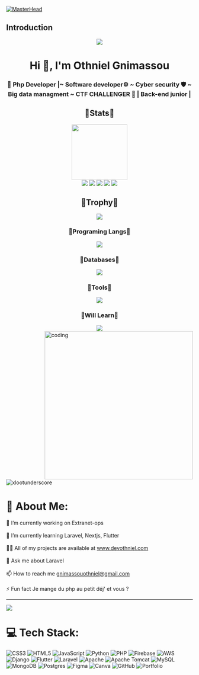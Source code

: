 [![MasterHead](https://1.bp.blogspot.com/-7A4WynwLsMw/XbBpCXG8fHI/AAAAAAAAMt4/uOa1bpLskYgrwGbllhSu2SDj_Mig8SXJQCLcBGAsYHQ/s1600/2000_600px.gif)](https://rishavchanda.io)
## Introduction
<p align="center">
<img src="https://readme-typing-svg.demolab.com/?lines=Software%20developer;2+%2B%20years%20of%20coding%20experience&font=Fira%20Code&center=true&width=700&height=45&color=fff53a&vCenter=true&pause=1000&size=25" /></a>
</p>
<h1 align="center">Hi 👋, I'm Othniel Gnimassou</h1>
<h3 align="center">🚀 Php Developer |~ Software developer⚙️ ~ Cyber security 🛡️ ~ Big data managment ~ CTF CHALLENGER 🧞 | Back-end junior |</h3>
  
  <div align=center> 
  <h2>🚀Stats🚀</h2>
  <img height=150px src="https://streak-stats.demolab.com?user=cheznousdevgroup&theme=algolia"></br>
  <img src="https://github-profile-summary-cards.vercel.app/api/cards/profile-details?username=cheznousdevgroup&theme=algolia">
  <img src="https://github-profile-summary-cards.vercel.app/api/cards/repos-per-language?username=cheznousdevgroup&theme=algolia">
  <img src="https://github-profile-summary-cards.vercel.app/api/cards/most-commit-language?username=cheznousdevgroup&theme=algolia">
  <img src="https://github-profile-summary-cards.vercel.app/api/cards/stats?username=cheznousdevgroup&theme=algolia">
  <img src="https://github-profile-summary-cards.vercel.app/api/cards/productive-time?username=cheznousdevgroup&theme=algolia">
</div>

<div align=center>
  <h2>👑Trophy👑</h2>
  <img src = "https://github-profile-trophy.vercel.app/?username=cheznousdevgroup&theme=algolia&column=-1&rank=-?">
</div>

<div align=center>
  <h3>💎Programing Langs💎</h3>
    <img src="https://skillicons.dev/icons?i=python,cpp,cs,html,js,ts,css,php,angular,react">
  <h3>🧶Databases🧶</h3>
   <img src="https://skillicons.dev/icons?i=mysql,postgresql,redis,sqlite">
  <h3>🏏Tools🏏</h3>
    <img src="https://skillicons.dev/icons?i=github,git,blender,vscode,visualstudio,cmake">
  <h3>🎡Will Learn🎡</h3>
    <img src="https://skillicons.dev/icons?i=c,vue,vite,md,nodejs,express,java,lua">
</div>
<img align="right" alt="coding" width="400" src="https://cdn.videoplasty.com/animation/chill-coding-programming-lo-fi-animation-stock-animation-21874-1280x720.jpg">

<p align="left"> <img src="https://komarev.com/ghpvc/?username=xlootunderscore&label=Profile%20views&color=0e75b6&style=flat" alt="xlootunderscore" /> </p>

# 💫 About Me:
🔭 I’m currently working on Extranet-ops<br><br>🌱 I’m currently learning Laravel, Nextjs, Flutter<br><br>👨‍💻 All of my projects are available at www.devothniel.com<br><br>💬 Ask me about Laravel<br><br>📫 How to reach me gnimassouothniel@gmail.com<br><br>⚡ Fun fact Je mange du php au petit déj' et vous ?

---
[![](https://visitcount.itsvg.in/api?id=cheznousdevgroup&icon=0&color=0)](https://visitcount.itsvg.in)

# 💻 Tech Stack:
![CSS3](https://img.shields.io/badge/css3-%231572B6.svg?style=for-the-badge&logo=css3&logoColor=white) ![HTML5](https://img.shields.io/badge/html5-%23E34F26.svg?style=for-the-badge&logo=html5&logoColor=white) ![JavaScript](https://img.shields.io/badge/javascript-%23323330.svg?style=for-the-badge&logo=javascript&logoColor=%23F7DF1E) ![Python](https://img.shields.io/badge/python-3670A0?style=for-the-badge&logo=python&logoColor=ffdd54) ![PHP](https://img.shields.io/badge/php-%23777BB4.svg?style=for-the-badge&logo=php&logoColor=white) ![Firebase](https://img.shields.io/badge/firebase-%23039BE5.svg?style=for-the-badge&logo=firebase) ![AWS](https://img.shields.io/badge/AWS-%23FF9900.svg?style=for-the-badge&logo=amazon-aws&logoColor=white) ![Django](https://img.shields.io/badge/django-%23092E20.svg?style=for-the-badge&logo=django&logoColor=white) ![Flutter](https://img.shields.io/badge/Flutter-%2302569B.svg?style=for-the-badge&logo=Flutter&logoColor=white) ![Laravel](https://img.shields.io/badge/laravel-%23FF2D20.svg?style=for-the-badge&logo=laravel&logoColor=white) ![Apache](https://img.shields.io/badge/apache-%23D42029.svg?style=for-the-badge&logo=apache&logoColor=white) ![Apache Tomcat](https://img.shields.io/badge/apache%20tomcat-%23F8DC75.svg?style=for-the-badge&logo=apache-tomcat&logoColor=black) ![MySQL](https://img.shields.io/badge/mysql-4479A1.svg?style=for-the-badge&logo=mysql&logoColor=white) ![MongoDB](https://img.shields.io/badge/MongoDB-%234ea94b.svg?style=for-the-badge&logo=mongodb&logoColor=white) ![Postgres](https://img.shields.io/badge/postgres-%23316192.svg?style=for-the-badge&logo=postgresql&logoColor=white) ![Figma](https://img.shields.io/badge/figma-%23F24E1E.svg?style=for-the-badge&logo=figma&logoColor=white) ![Canva](https://img.shields.io/badge/Canva-%2300C4CC.svg?style=for-the-badge&logo=Canva&logoColor=white) ![GitHub](https://img.shields.io/badge/github-%23121011.svg?style=for-the-badge&logo=github&logoColor=white) ![Portfolio](https://img.shields.io/badge/Portfolio-%23000000.svg?style=for-the-badge&logo=firefox&logoColor=#FF7139)

<!-- Proudly created with GPRM ( https://gprm.itsvg.in ) -->
